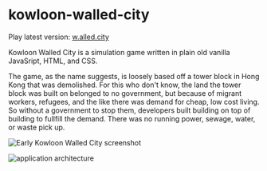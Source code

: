 # kowloon-walled-city

Play latest version: [w.alled.city](http://w.alled.city)


Kowloon Walled City is a simulation game written in plain old vanilla JavaSript, HTML, and CSS. 

The game, as the name suggests, is loosely based off a tower block in Hong Kong that was demolished.
For this who don't know, the land the tower block was built on belonged to no government, but because of migrant workers, 
refugees, and the like there was demand for cheap, low cost living. So without a government to stop them, developers built 
building on top of building to fullfill the demand. There was no running power, sewage, water, or waste pick up.

![Early Kowloon Walled City screenshot](https://i.imgur.com/ijDBMRV.png)


![application architecture](https://i.imgur.com/G9Uw5Ro.png)
